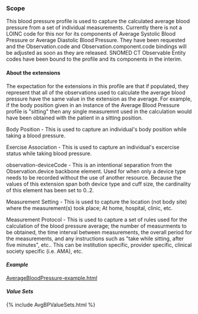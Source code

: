 ### Scope

This blood pressure profile is used to capture the calculated average blood pressure from a set of individual measurements.  Currently there is not a LOINC code for this nor for its components of Average Systolic Blood Pressure or Average Diastolic Blood Pressure.  They have been requested and the Observation.code and Observation.component.code bindings will be adjusted as soon as they are released.  SNOMED CT Observable Entity codes have been bound to the profile and its components in the interim.

#### About the extensions

The expectation for the extensions in this profile are that if populated, they represent that all of the observations used to calculate the average blood pressure have the same value in the extension as the average.  For example, if the body position given in an instance of the Average Blood Pressure profile is "sitting" then any single measuremnt used in the calculation would have been obtained with the patient in a sitting position.

Body Position - This is used to capture an individual's body position while taking a blood pressure.

Exercise Association - This is used to capture an individual's excercise status while taking blood pressure.

observation-deviceCode - This is an intentional separation from the Observation.device backbone element.  Used for when only a device type needs to be recorded without the use of another resource.  Because the values of this extension span both device type and cuff size, the cardinality of this element has been set to 0..2.

Measurement Setting - This is used to capture the location (not body site) where the measurement(s) took place; At home, hospital, clinic, etc.

Measurement Protocol - This is used to capture a set of rules used for the calculation of the blood pressure average; the number of measurments to be obtained, the time interval between measurements, the overall period for the measurements, and any instructions such as "take while sitting, after five minutes", etc..  This can be institution specific, provider specific, clinical society specific (i.e. AMA), etc.

#### *Example*

[AverageBloodPressure-example.html](Observation-AverageBloodPressure-example.html)

#### *Value Sets*

{% include AvgBPValueSets.html %}